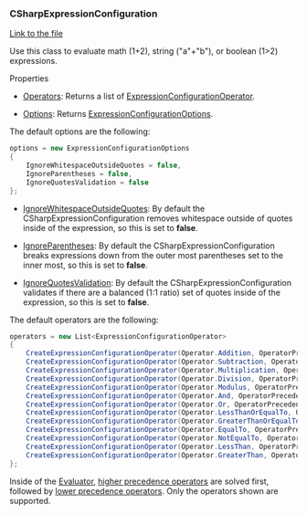 ### CSharpExpressionConfiguration

[Link to the file](/api/ExpressionEvaluatorForDotNet.CSharpExpressionConfiguration.html)

Use this class to evaluate math (1+2), string ("a"+"b"), or boolean (1>2) expressions.

Properties

- [Operators](/api/ExpressionEvaluatorForDotNet.CSharpExpressionConfiguration.html#ExpressionEvaluatorForDotNet_CSharpExpressionConfiguration_Operators): Returns a list of [ExpressionConfigurationOperator](/api/ExpressionEvaluatorForDotNet.ExpressionConfigurationOperator.html).

- [Options](/api/ExpressionEvaluatorForDotNet.CSharpExpressionConfiguration.html#ExpressionEvaluatorForDotNet_CSharpExpressionConfiguration_Options): Returns [ExpressionConfigurationOptions](/api/ExpressionEvaluatorForDotNet.ExpressionConfigurationOptions.html).

The default options are the following:
```csharp
options = new ExpressionConfigurationOptions
{
    IgnoreWhitespaceOutsideQuotes = false,
    IgnoreParentheses = false,
    IgnoreQuotesValidation = false
};
```
- [IgnoreWhitespaceOutsideQuotes](/api/ExpressionEvaluatorForDotNet.ExpressionConfigurationOptions.html#ExpressionEvaluatorForDotNet_ExpressionConfigurationOptions_IgnoreWhitespaceOutsideQuotes): By default the CSharpExpressionConfiguration removes whitespace outside of quotes inside of the expression, so this is set to **false**.

- [IgnoreParentheses](/api/ExpressionEvaluatorForDotNet.ExpressionConfigurationOptions.html#ExpressionEvaluatorForDotNet_ExpressionConfigurationOptions_IgnoreParentheses): By default the CSharpExpressionConfiguration breaks expressions down from the outer most parentheses set to the inner most, so this is set to **false**.

- [IgnoreQuotesValidation](/api/ExpressionEvaluatorForDotNet.ExpressionConfigurationOptions.html#ExpressionEvaluatorForDotNet_ExpressionConfigurationOptions_IgnoreQuotesValidation): By default the CSharpExpressionConfiguration validates if there are a balanced (1:1 ratio) set of quotes inside of the expression, so this is set to **false**.

The default operators are the following:
```csharp
operators = new List<ExpressionConfigurationOperator>
{
    CreateExpressionConfigurationOperator(Operator.Addition, OperatorPrecedence.Lower, OperatorType.MathString, "+"),
    CreateExpressionConfigurationOperator(Operator.Subtraction, OperatorPrecedence.Lower, OperatorType.MathString, "-"),
    CreateExpressionConfigurationOperator(Operator.Multiplication, OperatorPrecedence.Higher, OperatorType.MathString, "*"),
    CreateExpressionConfigurationOperator(Operator.Division, OperatorPrecedence.Higher, OperatorType.MathString, "/"),
    CreateExpressionConfigurationOperator(Operator.Modulus, OperatorPrecedence.Higher, OperatorType.MathString, "%"),
    CreateExpressionConfigurationOperator(Operator.And, OperatorPrecedence.Lower, OperatorType.Boolean, "&&"),
    CreateExpressionConfigurationOperator(Operator.Or, OperatorPrecedence.Lower, OperatorType.Boolean, "||"),
    CreateExpressionConfigurationOperator(Operator.LessThanOrEqualTo, OperatorPrecedence.Higher, OperatorType.Boolean, "<="),
    CreateExpressionConfigurationOperator(Operator.GreaterThanOrEqualTo, OperatorPrecedence.Higher, OperatorType.Boolean, ">="),
    CreateExpressionConfigurationOperator(Operator.EqualTo, OperatorPrecedence.Higher, OperatorType.Boolean, "=="),
    CreateExpressionConfigurationOperator(Operator.NotEqualTo, OperatorPrecedence.Higher, OperatorType.Boolean, "!="),
    CreateExpressionConfigurationOperator(Operator.LessThan, OperatorPrecedence.Higher, OperatorType.Boolean, "<"),
    CreateExpressionConfigurationOperator(Operator.GreaterThan, OperatorPrecedence.Higher, OperatorType.Boolean, ">"),
};
```

Inside of the [Evaluator](/api/ExpressionEvaluatorForDotNet.Evaluator.html), [higher precedence operators](/api/ExpressionEvaluatorForDotNet.OperatorPrecedence.html#ExpressionEvaluatorForDotNet_OperatorPrecedence_Higher) are solved first, followed by [lower precedence operators](/api/ExpressionEvaluatorForDotNet.OperatorPrecedence.html#ExpressionEvaluatorForDotNet_OperatorPrecedence_Lower). Only the operators shown are supported.
